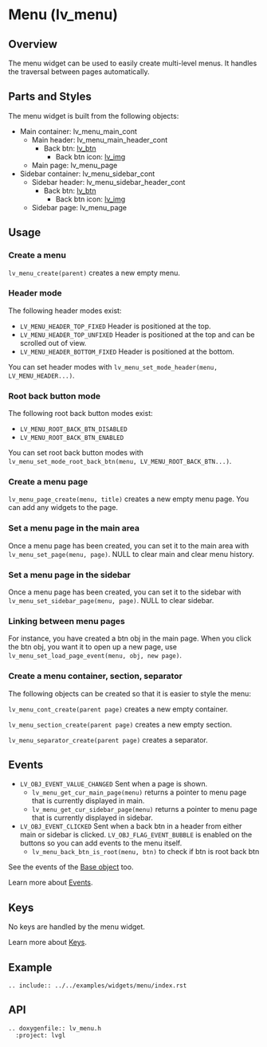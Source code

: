 # Menu (lv_menu)

## Overview
The menu widget can be used to easily create multi-level menus. It handles the traversal between pages automatically.

## Parts and Styles
The menu widget is built from the following objects:
- Main container: lv_menu_main_cont
  - Main header: lv_menu_main_header_cont
    - Back btn: [lv_btn](/widgets/btn)
      - Back btn icon: [lv_img](/widgets/img)
  - Main page: lv_menu_page
- Sidebar container: lv_menu_sidebar_cont
  - Sidebar header: lv_menu_sidebar_header_cont
    - Back btn: [lv_btn](/widgets/btn)
      - Back btn icon: [lv_img](/widgets/img)
  - Sidebar page: lv_menu_page

## Usage

### Create a menu
`lv_menu_create(parent)` creates a new empty menu.

### Header mode
The following header modes exist:
- `LV_MENU_HEADER_TOP_FIXED` Header is positioned at the top.
- `LV_MENU_HEADER_TOP_UNFIXED` Header is positioned at the top and can be scrolled out of view.
- `LV_MENU_HEADER_BOTTOM_FIXED` Header is positioned at the bottom.

You can set header modes with `lv_menu_set_mode_header(menu, LV_MENU_HEADER...)`.

### Root back button mode
The following root back button modes exist:
- `LV_MENU_ROOT_BACK_BTN_DISABLED`
- `LV_MENU_ROOT_BACK_BTN_ENABLED`

You can set root back button modes with `lv_menu_set_mode_root_back_btn(menu, LV_MENU_ROOT_BACK_BTN...)`.

### Create a menu page
`lv_menu_page_create(menu, title)` creates a new empty menu page.
You can add any widgets to the page.

### Set a menu page in the main area
Once a menu page has been created, you can set it to the main area with `lv_menu_set_page(menu, page)`. NULL to clear main and clear menu history.

### Set a menu page in the sidebar
Once a menu page has been created, you can set it to the sidebar with `lv_menu_set_sidebar_page(menu, page)`. NULL to clear sidebar.

### Linking between menu pages
For instance, you have created a btn obj in the main page. When you click the btn obj, you want it to open up a new page, use `lv_menu_set_load_page_event(menu, obj, new page)`.

### Create a menu container, section, separator
The following objects can be created so that it is easier to style the menu:

`lv_menu_cont_create(parent page)` creates a new empty container.

`lv_menu_section_create(parent page)` creates a new empty section.

`lv_menu_separator_create(parent page)` creates a separator.

## Events
- `LV_OBJ_EVENT_VALUE_CHANGED` Sent when a page is shown.
  - `lv_menu_get_cur_main_page(menu)` returns a pointer to menu page that is currently displayed in main.
  - `lv_menu_get_cur_sidebar_page(menu)` returns a pointer to menu page that is currently displayed in sidebar.
- `LV_OBJ_EVENT_CLICKED` Sent when a back btn in a header from either main or sidebar is clicked. `LV_OBJ_FLAG_EVENT_BUBBLE` is enabled on the buttons so you can add events to the menu itself.
  - `lv_menu_back_btn_is_root(menu, btn)` to check if btn is root back btn

See the events of the [Base object](/widgets/obj) too.

Learn more about [Events](/overview/event).

## Keys
No keys are handled by the menu widget.

Learn more about [Keys](/overview/indev).


## Example

```eval_rst
.. include:: ../../examples/widgets/menu/index.rst
```

## API

```eval_rst
.. doxygenfile:: lv_menu.h
  :project: lvgl

```